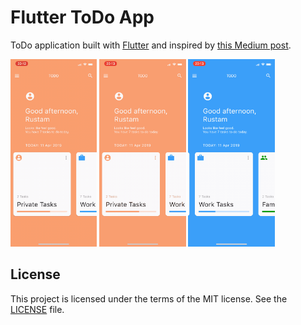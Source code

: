 # Flutter ToDo App

ToDo application built with [Flutter](https://flutter.io) and inspired by [this Medium post](https://medium.com/@dev.n/flutter-challenge-todo-app-concept-bd36107aa291).

<img src="images/preview1.gif" height="300em" /> <img src="images/preview2.gif" height="300em" /> <img src="images/preview3.gif" height="300em" />

## License

This project is licensed under the terms of the MIT license. See the [LICENSE](LICENSE) file.
